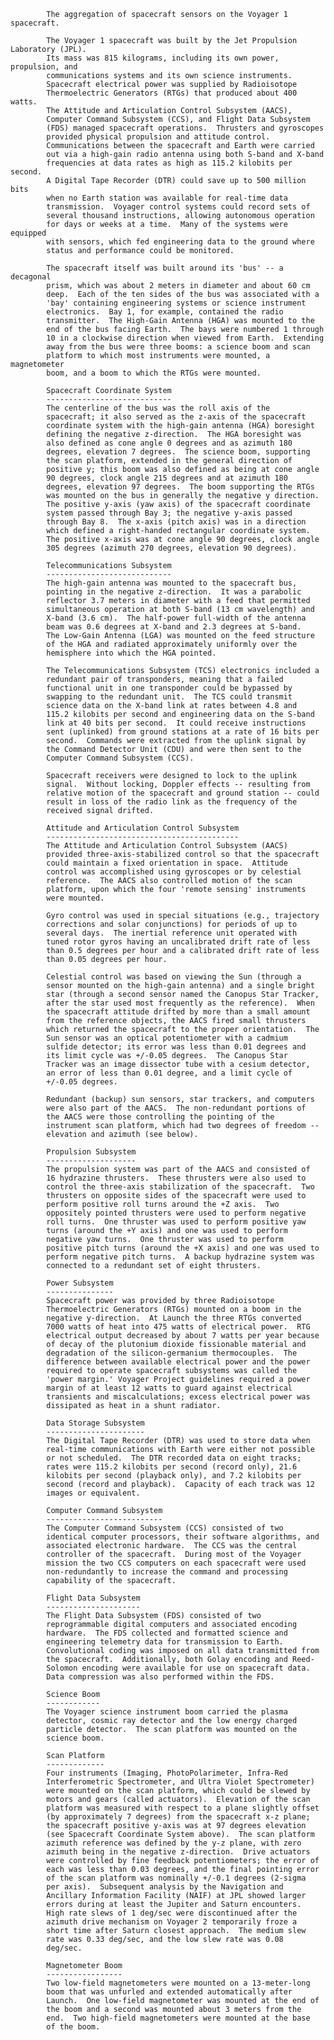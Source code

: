 
            The aggregation of spacecraft sensors on the Voyager 1 spacecraft.
                                               
            The Voyager 1 spacecraft was built by the Jet Propulsion Laboratory (JPL).          
            Its mass was 815 kilograms, including its own power, propulsion, and                
            communications systems and its own science instruments.                   
            Spacecraft electrical power was supplied by Radioisotope                  
            Thermoelectric Generators (RTGs) that produced about 400 watts.           
            The Attitude and Articulation Control Subsystem (AACS),                   
            Computer Command Subsystem (CCS), and Flight Data Subsystem               
            (FDS) managed spacecraft operations.  Thrusters and gyroscopes                
            provided physical propulsion and attitude control.                        
            Communications between the spacecraft and Earth were carried              
            out via a high-gain radio antenna using both S-band and X-band            
            frequencies at data rates as high as 115.2 kilobits per second.           
            A Digital Tape Recorder (DTR) could save up to 500 million bits           
            when no Earth station was available for real-time data                    
            transmission.  Voyager control systems could record sets of               
            several thousand instructions, allowing autonomous operation              
            for days or weeks at a time.  Many of the systems were equipped
            with sensors, which fed engineering data to the ground where
            status and performance could be monitored.
            
            The spacecraft itself was built around its 'bus' -- a decagonal           
            prism, which was about 2 meters in diameter and about 60 cm               
            deep.  Each of the ten sides of the bus was associated with a             
            'bay' containing engineering systems or science instrument                
            electronics.  Bay 1, for example, contained the radio                     
            transmitter.  The High-Gain Antenna (HGA) was mounted to the              
            end of the bus facing Earth.  The bays were numbered 1 through            
            10 in a clockwise direction when viewed from Earth.  Extending            
            away from the bus were three booms: a science boom and scan               
            platform to which most instruments were mounted, a magnetometer           
            boom, and a boom to which the RTGs were mounted.                          
            
            Spacecraft Coordinate System                                              
            ----------------------------                                              
            The centerline of the bus was the roll axis of the                      
            spacecraft; it also served as the z-axis of the spacecraft              
            coordinate system with the high-gain antenna (HGA) boresight            
            defining the negative z-direction.  The HGA boresight was               
            also defined as cone angle 0 degrees and as azimuth 180                 
            degrees, elevation 7 degrees.  The science boom, supporting             
            the scan platform, extended in the general direction of                 
            positive y; this boom was also defined as being at cone angle           
            90 degrees, clock angle 215 degrees and at azimuth 180                  
            degrees, elevation 97 degrees.  The boom supporting the RTGs              
            was mounted on the bus in generally the negative y direction.           
            The positive y-axis (yaw axis) of the spacecraft coordinate             
            system passed through Bay 3; the negative y-axis passed                 
            through Bay 8.  The x-axis (pitch axis) was in a direction              
            which defined a right-handed rectangular coordinate system.             
            The positive x-axis was at cone angle 90 degrees, clock angle           
            305 degrees (azimuth 270 degrees, elevation 90 degrees).                
            
            Telecommunications Subsystem                                              
            ----------------------------                                              
            The high-gain antenna was mounted to the spacecraft bus,                
            pointing in the negative z-direction.  It was a parabolic               
            reflector 3.7 meters in diameter with a feed that permitted             
            simultaneous operation at both S-band (13 cm wavelength) and            
            X-band (3.6 cm).  The half-power full-width of the antenna              
            beam was 0.6 degrees at X-band and 2.3 degrees at S-band.               
            The Low-Gain Antenna (LGA) was mounted on the feed structure            
            of the HGA and radiated approximately uniformly over the                
            hemisphere into which the HGA pointed.                                  
            
            The Telecommunications Subsystem (TCS) electronics included a           
            redundant pair of transponders, meaning that a failed                   
            functional unit in one transponder could be bypassed by                 
            swapping to the redundant unit.  The TCS could transmit                 
            science data on the X-band link at rates between 4.8 and                
            115.2 kilobits per second and engineering data on the S-band            
            link at 40 bits per second.  It could receive instructions              
            sent (uplinked) from ground stations at a rate of 16 bits per           
            second.  Commands were extracted from the uplink signal by              
            the Command Detector Unit (CDU) and were then sent to the               
            Computer Command Subsystem (CCS).                                       
            
            Spacecraft receivers were designed to lock to the uplink                
            signal.  Without locking, Doppler effects -- resulting from             
            relative motion of the spacecraft and ground station -- could           
            result in loss of the radio link as the frequency of the                
            received signal drifted.                     
            
            Attitude and Articulation Control Subsystem                               
            -------------------------------------------                               
            The Attitude and Articulation Control Subsystem (AACS)                  
            provided three-axis-stabilized control so that the spacecraft           
            could maintain a fixed orientation in space.  Attitude                  
            control was accomplished using gyroscopes or by celestial               
            reference.  The AACS also controlled motion of the scan                 
            platform, upon which the four 'remote sensing' instruments              
            were mounted.                                                           
            
            Gyro control was used in special situations (e.g., trajectory           
            corrections and solar conjunctions) for periods of up to                
            several days.  The inertial reference unit operated with                
            tuned rotor gyros having an uncalibrated drift rate of less             
            than 0.5 degrees per hour and a calibrated drift rate of less           
            than 0.05 degrees per hour.                                             
            
            Celestial control was based on viewing the Sun (through a               
            sensor mounted on the high-gain antenna) and a single bright            
            star (through a second sensor named the Canopus Star Tracker,           
            after the star used most frequently as the reference).  When            
            the spacecraft attitude drifted by more than a small amount             
            from the reference objects, the AACS fired small thrusters              
            which returned the spacecraft to the proper orientation.  The           
            Sun sensor was an optical potentiometer with a cadmium                  
            sulfide detector; its error was less than 0.01 degrees and              
            its limit cycle was +/-0.05 degrees.  The Canopus Star                  
            Tracker was an image dissector tube with a cesium detector,             
            an error of less than 0.01 degree, and a limit cycle of                 
            +/-0.05 degrees.                                                        
            
            Redundant (backup) sun sensors, star trackers, and computers            
            were also part of the AACS.  The non-redundant portions of              
            the AACS were those controlling the pointing of the                     
            instrument scan platform, which had two degrees of freedom --           
            elevation and azimuth (see below).
            
            Propulsion Subsystem                                                      
            --------------------                                                      
            The propulsion system was part of the AACS and consisted of             
            16 hydrazine thrusters.  These thrusters were also used to              
            control the three-axis stabilization of the spacecraft.  Two            
            thrusters on opposite sides of the spacecraft were used to              
            perform positive roll turns around the +Z axis.  Two                    
            oppositely pointed thrusters were used to perform negative              
            roll turns.  One thruster was used to perform positive yaw              
            turns (around the +Y axis) and one was used to perform                  
            negative yaw turns.  One thruster was used to perform                   
            positive pitch turns (around the +X axis) and one was used to           
            perform negative pitch turns.  A backup hydrazine system was            
            connected to a redundant set of eight thrusters.                        
            
            Power Subsystem                                                           
            ---------------                                                           
            Spacecraft power was provided by three Radioisotope                     
            Thermoelectric Generators (RTGs) mounted on a boom in the               
            negative y-direction.  At Launch the three RTGs converted               
            7000 watts of heat into 475 watts of electrical power.  RTG             
            electrical output decreased by about 7 watts per year because           
            of decay of the plutonium dioxide fissionable material and              
            degradation of the silicon-germanium thermocouples.  The                
            difference between available electrical power and the power             
            required to operate spacecraft subsystems was called the                
            'power margin.' Voyager Project guidelines required a power             
            margin of at least 12 watts to guard against electrical                 
            transients and miscalculations; excess electrical power was             
            dissipated as heat in a shunt radiator.                                 
            
            Data Storage Subsystem                                                    
            ----------------------                                                    
            The Digital Tape Recorder (DTR) was used to store data when             
            real-time communications with Earth were either not possible            
            or not scheduled.  The DTR recorded data on eight tracks;               
            rates were 115.2 kilobits per second (record only), 21.6                
            kilobits per second (playback only), and 7.2 kilobits per               
            second (record and playback).  Capacity of each track was 12            
            images or equivalent.                                                   
            
            Computer Command Subsystem                                                
            --------------------------                                                
            The Computer Command Subsystem (CCS) consisted of two                   
            identical computer processors, their software algorithms, and           
            associated electronic hardware.  The CCS was the central                
            controller of the spacecraft.  During most of the Voyager               
            mission the two CCS computers on each spacecraft were used              
            non-redundantly to increase the command and processing                  
            capability of the spacecraft.                                           
            
            Flight Data Subsystem                                                     
            ---------------------                                                     
            The Flight Data Subsystem (FDS) consisted of two                        
            reprogrammable digital computers and associated encoding                
            hardware.  The FDS collected and formatted science and                  
            engineering telemetry data for transmission to Earth.                   
            Convolutional coding was imposed on all data transmitted from           
            the spacecraft.  Additionally, both Golay encoding and Reed-            
            Solomon encoding were available for use on spacecraft data.             
            Data compression was also performed within the FDS.                     
            
            Science Boom                                                              
            ------------                                                              
            The Voyager science instrument boom carried the plasma                  
            detector, cosmic ray detector and the low energy charged                
            particle detector.  The scan platform was mounted on the                
            science boom.                                                           
            
            Scan Platform                                                             
            -------------                                                             
            Four instruments (Imaging, PhotoPolarimeter, Infra-Red                  
            Interferometric Spectrometer, and Ultra Violet Spectrometer)            
            were mounted on the scan platform, which could be slewed by             
            motors and gears (called actuators).  Elevation of the scan             
            platform was measured with respect to a plane slightly offset           
            (by approximately 7 degrees) from the spacecraft x-z plane;             
            the spacecraft positive y-axis was at 97 degrees elevation              
            (see Spacecraft Coordinate System above).  The scan platform            
            azimuth reference was defined by the y-z plane, with zero               
            azimuth being in the negative z-direction.  Drive actuators             
            were controlled by fine feedback potentiometers; the error of           
            each was less than 0.03 degrees, and the final pointing error           
            of the scan platform was nominally +/-0.1 degrees (2-sigma              
            per axis).  Subsequent analysis by the Navigation and                   
            Ancillary Information Facility (NAIF) at JPL showed larger           
            errors during at least the Jupiter and Saturn encounters.               
            High rate slews of 1 deg/sec were discontinued after the                
            azimuth drive mechanism on Voyager 2 temporarily froze a                
            short time after Saturn closest approach.  The medium slew              
            rate was 0.33 deg/sec, and the low slew rate was 0.08                   
            deg/sec.                                                                
            
            Magnetometer Boom                                                         
            -----------------                                                         
            Two low-field magnetometers were mounted on a 13-meter-long             
            boom that was unfurled and extended automatically after                 
            Launch.  One low-field magnetometer was mounted at the end of           
            the boom and a second was mounted about 3 meters from the               
            end.  Two high-field magnetometers were mounted at the base             
            of the boom.                                                            
            
        